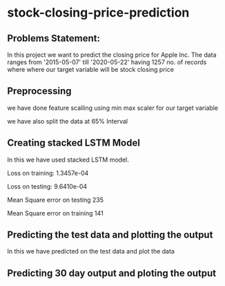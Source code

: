 # stock-closing-price-prediction

## Problems Statement:

In this project we want to predict the closing price for Apple Inc.
The data ranges from '2015-05-07' till '2020-05-22' having 1257 no. of records where where our target variable will be stock closing price

## Preprocessing
we have done feature scalling using min max scaler for our target variable

we have also split the data at 65% Interval   

## Creating stacked LSTM Model

In this we have used stacked LSTM model.

Loss on training: 1.3457e-04

Loss on testing: 9.6410e-04

Mean Square error on testing 235

Mean Square error on training 141

## Predicting the test data and plotting the output

In this we have predicted on the test data and plot the data

## Predicting 30 day output and ploting the output
